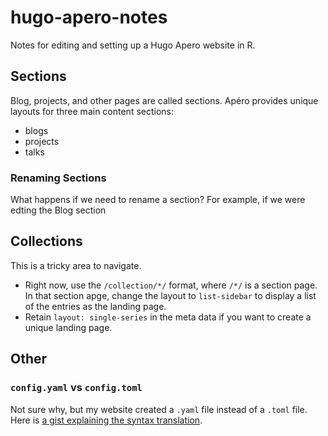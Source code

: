 # hugo-apero-notes

Notes for editing and setting up a Hugo Apero website in R.


## Sections

Blog, projects, and other pages are called sections. Apéro provides unique layouts for three main content sections:

* blogs
* projects
* talks

### Renaming Sections

What happens if we need to rename a section? For example, if we were edting the Blog section

## Collections


This is a tricky area to navigate.

* Right now, use the `/collection/*/` format, where `/*/` is a section page. In that section apge, change the layout to `list-sidebar` to display a list of the entries as the landing page.
* Retain `layout: single-series` in the meta data if you want to create a unique landing page.

## Other

### `config.yaml` vs `config.toml`

Not sure why, but my website created a `.yaml` file instead of a `.toml` file. Here is [a gist explaining the syntax translation](https://gist.github.com/oconnor663/9aeb4ed56394cb013a20).
